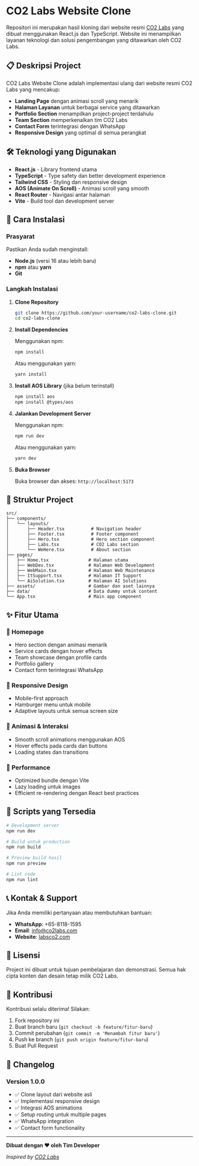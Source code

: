 # CO2 Labs Website Clone

Repositori ini merupakan hasil kloning dari website resmi [CO2 Labs](https://labsco2.com/) yang dibuat menggunakan React.js dan TypeScript. Website ini menampilkan layanan teknologi dan solusi pengembangan yang ditawarkan oleh CO2 Labs.

## 📋 Deskripsi Project

CO2 Labs Website Clone adalah implementasi ulang dari website resmi CO2 Labs yang mencakup:

- **Landing Page** dengan animasi scroll yang menarik
- **Halaman Layanan** untuk berbagai service yang ditawarkan
- **Portfolio Section** menampilkan project-project terdahulu
- **Team Section** memperkenalkan tim CO2 Labs
- **Contact Form** terintegrasi dengan WhatsApp
- **Responsive Design** yang optimal di semua perangkat

## 🛠️ Teknologi yang Digunakan

- **React.js** - Library frontend utama
- **TypeScript** - Type safety dan better development experience
- **Tailwind CSS** - Styling dan responsive design
- **AOS (Animate On Scroll)** - Animasi scroll yang smooth
- **React Router** - Navigasi antar halaman
- **Vite** - Build tool dan development server

## 🚀 Cara Instalasi

### Prasyarat

Pastikan Anda sudah menginstall:

- **Node.js** (versi 16 atau lebih baru)
- **npm** atau **yarn**
- **Git**

### Langkah Instalasi

1. **Clone Repository**

   ```bash
   git clone https://github.com/your-username/co2-labs-clone.git
   cd co2-labs-clone
   ```

2. **Install Dependencies**

   Menggunakan npm:

   ```bash
   npm install
   ```

   Atau menggunakan yarn:

   ```bash
   yarn install
   ```

3. **Install AOS Library** (jika belum terinstall)

   ```bash
   npm install aos
   npm install @types/aos
   ```

4. **Jalankan Development Server**

   Menggunakan npm:

   ```bash
   npm run dev
   ```

   Atau menggunakan yarn:

   ```bash
   yarn dev
   ```

5. **Buka Browser**

   Buka browser dan akses: `http://localhost:5173`

## 📁 Struktur Project

```
src/
├── components/
│   └── layouts/
│       ├── Header.tsx          # Navigation header
│       ├── Footer.tsx          # Footer component
│       ├── Hero.tsx            # Hero section component
│       ├── Labs.tsx            # CO2 Labs section
│       └── WeHere.tsx          # About section
├── pages/
│   ├── Home.tsx               # Halaman utama
│   ├── WebDev.tsx             # Halaman Web Development
│   ├── WebMain.tsx            # Halaman Web Maintenance
│   ├── ItSupport.tsx          # Halaman IT Support
│   └── AiSolution.tsx         # Halaman AI Solutions
├── assets/                    # Gambar dan aset lainnya
├── data/                      # Data dummy untuk content
└── App.tsx                    # Main app component
```

## ✨ Fitur Utama

### 🎯 Homepage

- Hero section dengan animasi menarik
- Service cards dengan hover effects
- Team showcase dengan profile cards
- Portfolio gallery
- Contact form terintegrasi WhatsApp

### 📱 Responsive Design

- Mobile-first approach
- Hamburger menu untuk mobile
- Adaptive layouts untuk semua screen size

### 🎨 Animasi & Interaksi

- Smooth scroll animations menggunakan AOS
- Hover effects pada cards dan buttons
- Loading states dan transitions

### 🚀 Performance

- Optimized bundle dengan Vite
- Lazy loading untuk images
- Efficient re-rendering dengan React best practices

## 🔧 Scripts yang Tersedia

```bash
# Development server
npm run dev

# Build untuk production
npm run build

# Preview build hasil
npm run preview

# Lint code
npm run lint
```

## 📞 Kontak & Support

Jika Anda memiliki pertanyaan atau membutuhkan bantuan:

- **WhatsApp**: +65-8118-1595
- **Email**: info@co2labs.com
- **Website**: [labsco2.com](https://labsco2.com/)

## 📄 Lisensi

Project ini dibuat untuk tujuan pembelajaran dan demonstrasi. Semua hak cipta konten dan desain tetap milik CO2 Labs.

## 🤝 Kontribusi

Kontribusi selalu diterima! Silakan:

1. Fork repository ini
2. Buat branch baru (`git checkout -b feature/fitur-baru`)
3. Commit perubahan (`git commit -m 'Menambah fitur baru'`)
4. Push ke branch (`git push origin feature/fitur-baru`)
5. Buat Pull Request

## 📝 Changelog

### Version 1.0.0

- ✅ Clone layout dari website asli
- ✅ Implementasi responsive design
- ✅ Integrasi AOS animations
- ✅ Setup routing untuk multiple pages
- ✅ WhatsApp integration
- ✅ Contact form functionality

---

**Dibuat dengan ❤️ oleh Tim Developer**

_Inspired by [CO2 Labs](https://labsco2.com/)_
